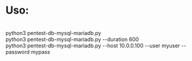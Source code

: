 # Uso:
</br>
python3 pentest-db-mysql-mariadb.py
</br>
python3 pentest-db-mysql-mariadb.py --duration 600
</br>
python3 pentest-db-mysql-mariadb.py --host 10.0.0.100 --user myuser --password mypass
</br>

